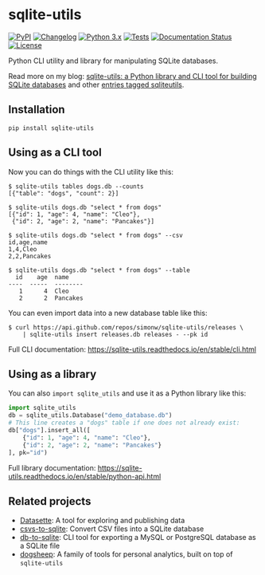 # sqlite-utils

[![PyPI](https://img.shields.io/pypi/v/sqlite-utils.svg)](https://pypi.org/project/sqlite-utils/)
[![Changelog](https://img.shields.io/github/v/release/simonw/sqlite-utils?include_prereleases&label=changelog)](https://sqlite-utils.readthedocs.io/en/latest/changelog.html)
[![Python 3.x](https://img.shields.io/pypi/pyversions/sqlite-utils.svg?logo=python&logoColor=white)](https://pypi.org/project/sqlite-utils/)
[![Tests](https://github.com/simonw/sqlite-utils/workflows/Test/badge.svg)](https://github.com/simonw/sqlite-utils/actions?query=workflow%3ATest)
[![Documentation Status](https://readthedocs.org/projects/sqlite-utils/badge/?version=latest)](http://sqlite-utils.readthedocs.io/en/latest/?badge=latest)
[![License](https://img.shields.io/badge/license-Apache%202.0-blue.svg)](https://github.com/simonw/sqlite-utils/blob/main/LICENSE)

Python CLI utility and library for manipulating SQLite databases.

Read more on my blog: [
sqlite-utils: a Python library and CLI tool for building SQLite databases](https://simonwillison.net/2019/Feb/25/sqlite-utils/) and other [entries tagged sqliteutils](https://simonwillison.net/tags/sqliteutils/).

## Installation

    pip install sqlite-utils

## Using as a CLI tool

Now you can do things with the CLI utility like this:

    $ sqlite-utils tables dogs.db --counts
    [{"table": "dogs", "count": 2}]

    $ sqlite-utils dogs.db "select * from dogs"
    [{"id": 1, "age": 4, "name": "Cleo"},
     {"id": 2, "age": 2, "name": "Pancakes"}]

    $ sqlite-utils dogs.db "select * from dogs" --csv
    id,age,name
    1,4,Cleo
    2,2,Pancakes

    $ sqlite-utils dogs.db "select * from dogs" --table
      id    age  name
    ----  -----  --------
       1      4  Cleo
       2      2  Pancakes

You can even import data into a new database table like this:

    $ curl https://api.github.com/repos/simonw/sqlite-utils/releases \
        | sqlite-utils insert releases.db releases - --pk id

Full CLI documentation: https://sqlite-utils.readthedocs.io/en/stable/cli.html

## Using as a library

You can also `import sqlite_utils` and use it as a Python library like this:

```python
import sqlite_utils
db = sqlite_utils.Database("demo_database.db")
# This line creates a "dogs" table if one does not already exist:
db["dogs"].insert_all([
    {"id": 1, "age": 4, "name": "Cleo"},
    {"id": 2, "age": 2, "name": "Pancakes"}
], pk="id")
```

Full library documentation: https://sqlite-utils.readthedocs.io/en/stable/python-api.html

## Related projects

* [Datasette](https://github.com/simonw/datasette): A tool for exploring and publishing data
* [csvs-to-sqlite](https://github.com/simonw/csvs-to-sqlite): Convert CSV files into a SQLite database
* [db-to-sqlite](https://github.com/simonw/db-to-sqlite): CLI tool for exporting a MySQL or PostgreSQL database as a SQLite file
* [dogsheep](https://dogsheep.github.io/): A family of tools for personal analytics, built on top of `sqlite-utils`
